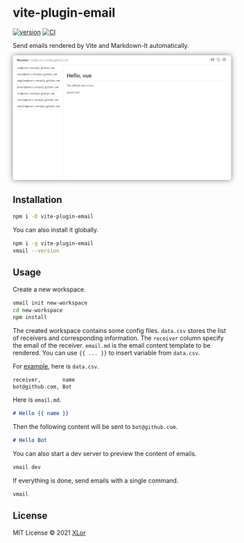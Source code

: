 # vite-plugin-email

[![version](https://img.shields.io/npm/v/vite-plugin-email?color=rgb%2850%2C203%2C86%29&label=vite-plugin-email)](https://www.npmjs.com/package/yjl9903/vite-plugin-email) [![CI](https://github.com/yjl9903/vite-plugin-email/actions/workflows/ci.yml/badge.svg)](https://github.com/yjl9903/vite-plugin-email/actions/workflows/ci.yml)

Send emails rendered by Vite and Markdown-It automatically.

<img src="./screenshot.png" alt="screenshot" style="border-radius: 0.5rem; box-shadow: 0 0 1rem rgba(0,0,0,0.5); zoom: 80%;">

## Installation

```bash
npm i -D vite-plugin-email
```

You can also install it globally.

```bash
npm i -g vite-plugin-email
vmail --version
```

## Usage

Create a new workspace.

```bash
vmail init new-workspace
cd new-workspace
npm install
```

The created workspace contains some config files. `data.csv` stores the list of receivers and corresponding information. The `receiver` column specify the email of the receiver. `email.md` is the email content template to be rendered. You can use `{{ ... }}` to insert variable from `data.csv`.

For [example](https://github.com/yjl9903/vite-plugin-email/tree/main/example), here is `data.csv`.

```csv
receiver,       name
bot@github.com, Bot
```

Here is `email.md`.

```md
# Hello {{ name }}
```

Then the following content will be sent to `bot@github.com`.

```md
# Hello Bot
```

You can also start a dev server to preview the content of emails.

```bash
vmail dev
```

If everything is done, send emails with a single command.

```bash
vmail
```

## License

MIT License © 2021 [XLor](https://github.com/yjl9903)
